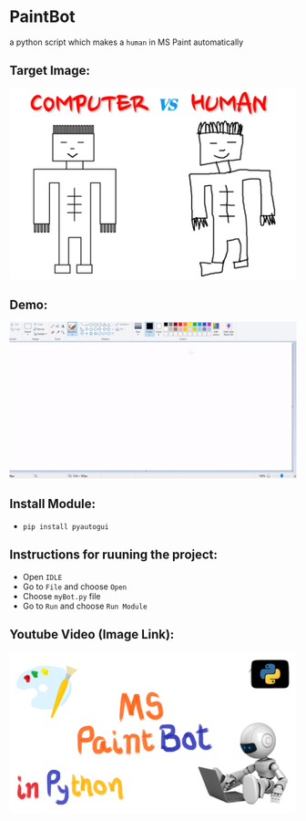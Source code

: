 # PaintBot
a python script which makes a `human` in MS Paint automatically

## Target Image:
![target_img](https://github.com/kmranrg/PaintBot/blob/master/target.jpg)

## Demo:
![target_gif](https://github.com/kmranrg/PaintBot/blob/master/drawing.gif)

## Install Module:
- `pip install pyautogui`

## Instructions for ruuning the project:
+ Open `IDLE`
+ Go to `File` and choose `Open`
+ Choose `myBot.py` file
+ Go to `Run` and choose `Run Module`

## Youtube Video (Image Link):

[![MS Paint Bot in Python Video](https://github.com/kmranrg/PaintBot/blob/master/bot_thumbnail.jpg)](https://youtu.be/qDFis7riFIk)
